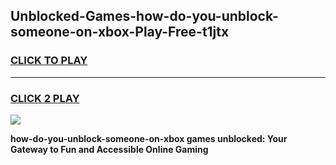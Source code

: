 
## Unblocked-Games-how-do-you-unblock-someone-on-xbox-Play-Free-t1jtx
<h3>
<a href="https://premium76.site?title=how-do-you-unblock-someone-on-xbox&ref=12A">CLICK TO PLAY</a></h3>
<hr>

<h3>
<a href="https://premium76.site?title=how-do-you-unblock-someone-on-xbox&ref=12A">CLICK 2 PLAY</a>
  
</h3>

<a href="https://premium76.site?title=how-do-you-unblock-someone-on-xbox&ref=12A"><img src="https://clearcache.store/games.png"></a>


**how-do-you-unblock-someone-on-xbox games unblocked: Your Gateway to Fun and Accessible Online Gaming**
